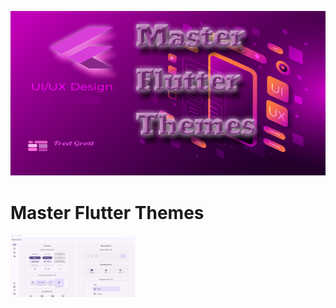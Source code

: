 ![image header](./media/image-header.png)

# Master Flutter Themes

<img src="./media/staggered-home-light.png" width="200" height="100">
<img src="./media/staggered-home-dark.png" width='200" height="100".

A better way to implement Flutter themes, rathter than creating 
the 22-plus component themes by hand.

Its kind of a small look at the engineering we have to do beyond the Flutter SDK to implement cool Material Design effects. In this case both supporting user-generated dynamic color along with better theme change animation.

I show the basic SDK theme approach with some Flex Seed Scheme help. Then I constrast that with the Flex Color Scheme approach where the component themes are generated by the Flex Color Scheme package.

I say engineering as when you deal with packages directly coupled to the Flutter SDK that improve the SDK there are some techniques that prevent major headaches. And those techniques are shown in this repository.

The packages covered are:
-material symbols
-dynamic color
-google fonts
-flex seed scheme
-flex color scheme
-hive




## Master Material Design 3 By Reading My Substack

I am covering the challenge of implementing material design 3 in flutter when not everything is in the flutter SDK. For example, staggered animation as in this youtube reel video of it:

<iframe width="315" height="560"
src="https://youtube.com/embed/SYBRnxITfKc?si=nFcunlYPHvZ9FN2e"
title="Youtubeplayer" frameborder="0"
allow="accelerometer; autoplay; clipboard-write; encrypted-media;
gyroscope; picture-in-picture;
web-share"
allowfullscreen></iframe>




My substack is here:

https://fredgrott.substack.com



## Can I Re-Use This Code

Yes, the code is under BSD-clause 3 license and ready for you to modify and re-use.

